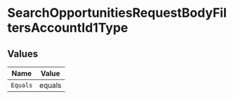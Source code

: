 # SearchOpportunitiesRequestBodyFiltersAccountId1Type


## Values

| Name     | Value    |
| -------- | -------- |
| `Equals` | equals   |